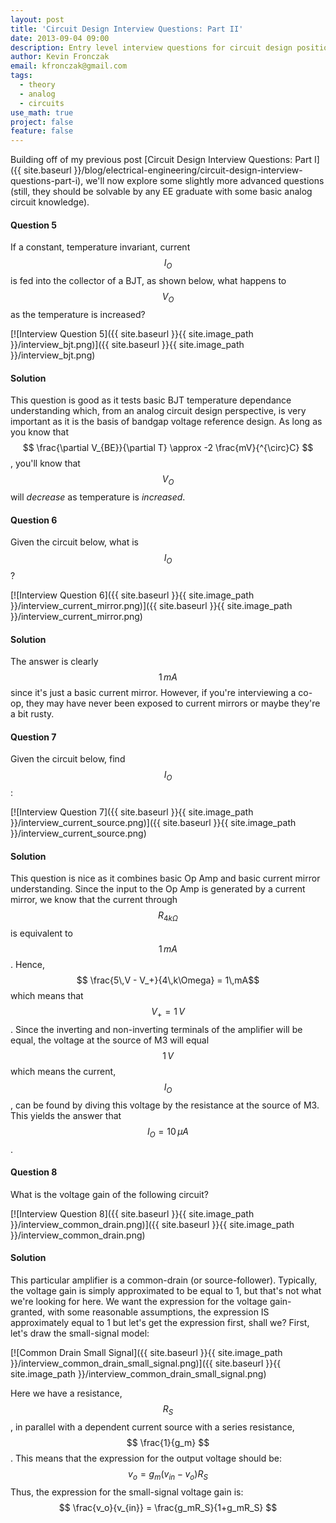 ```yaml
---
layout: post
title: 'Circuit Design Interview Questions: Part II'
date: 2013-09-04 09:00
description: Entry level interview questions for circuit design positions
author: Kevin Fronczak
email: kfronczak@gmail.com
tags:
  - theory
  - analog
  - circuits
use_math: true
project: false
feature: false
---
```

Building off of my previous post [Circuit Design Interview Questions: Part I]({{ site.baseurl }}/blog/electrical-engineering/circuit-design-interview-questions-part-i), we'll now explore some slightly more advanced questions (still, they should be solvable by any EE graduate with some basic analog circuit knowledge).

#### **Question 5**

If a constant, temperature invariant, current $$ I_O $$ is fed into the collector of a BJT, as shown below, what happens to $$ V_O $$ as the temperature is increased? 

[![Interview Question 5]({{ site.baseurl }}{{ site.image_path }}/interview_bjt.png)]({{ site.baseurl }}{{ site.image_path }}/interview_bjt.png)

#### **Solution**

This question is good as it tests basic BJT temperature dependance understanding which, from an analog circuit design perspective, is very important as it is the basis of bandgap voltage reference design. As long as you know that $$ \frac{\partial V_{BE}}{\partial T} \approx -2 \frac{mV}{^{\circ}C} $$, you'll know that $$ V_O$$ will _decrease_ as temperature is _increased_.

#### **Question 6**

Given the circuit below, what is $$ I_O$$? 

[![Interview Question 6]({{ site.baseurl }}{{ site.image_path }}/interview_current_mirror.png)]({{ site.baseurl }}{{ site.image_path }}/interview_current_mirror.png)

#### **Solution**

The answer is clearly $$ 1\,mA $$ since it's just a basic current mirror. However, if you're interviewing a co-op, they may have never been exposed to current mirrors or maybe they're a bit rusty.

#### **Question 7**

Given the circuit below, find $$ I_O $$: 

[![Interview Question 7]({{ site.baseurl }}{{ site.image_path }}/interview_current_source.png)]({{ site.baseurl }}{{ site.image_path }}/interview_current_source.png)

#### **Solution**

This question is nice as it combines basic Op Amp and basic current mirror understanding. Since the input to the Op Amp is generated by a current mirror, we know that the current through $$ R_{4k\Omega} $$ is equivalent to $$ 1\,mA$$. Hence, $$ \frac{5\,V - V_+}{4\,k\Omega} = 1\,mA$$ which means that $$ V_+ = 1\,V$$. Since the inverting and non-inverting terminals of the amplifier will be equal, the voltage at the source of M3 will equal $$ 1\,V $$ which means the current, $$ I_O$$, can be found by diving this voltage by the resistance at the source of M3\. This yields the answer that $$ I_O = 10\,\mu A$$.

#### **Question 8**

What is the voltage gain of the following circuit? 

[![Interview Question 8]({{ site.baseurl }}{{ site.image_path }}/interview_common_drain.png)]({{ site.baseurl }}{{ site.image_path }}/interview_common_drain.png)

#### **Solution**

This particular amplifier is a common-drain (or source-follower). Typically, the voltage gain is simply approximated to be equal to 1, but that's not what we're looking for here. We want the expression for the voltage gain- granted, with some reasonable assumptions, the expression IS approximately equal to 1 but let's get the expression first, shall we? First, let's draw the small-signal model: 

[![Common Drain Small Signal]({{ site.baseurl }}{{ site.image_path }}/interview_common_drain_small_signal.png)]({{ site.baseurl }}{{ site.image_path }}/interview_common_drain_small_signal.png)

Here we have a resistance, $$ R_S$$, in parallel with a dependent current source with a series resistance, $$ \frac{1}{g_m} $$. This means that the expression for the output voltage should be: $$ v_o = g_m(v_{in} - v_o)R_S $$ Thus, the expression for the small-signal voltage gain is: $$ \frac{v_o}{v_{in}} = \frac{g_mR_S}{1+g_mR_S} $$